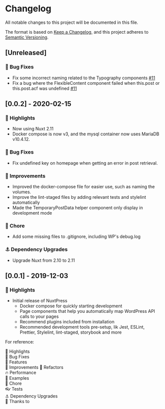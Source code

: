 # Changelog
All notable changes to this project will be documented in this file.

The format is based on [Keep a Changelog](https://keepachangelog.com/en/1.0.0/),
and this project adheres to [Semantic Versioning](https://semver.org/spec/v2.0.0.html).

## [Unreleased]

### 🐛 Bug Fixes 
- Fix some incorrect naming related to the Typography components [#11](https://github.com/hex-digital/nuxtpress/pull/11)
- Fix a bug where the FlexibleContent component failed when this.post or this.post.acf was undefined [#11](https://github.com/hex-digital/nuxtpress/pull/11)

## [0.0.2] - 2020-02-15

### 🌟 Highlights
- Now using Nuxt 2.11
- Docker compose is now v3, and the mysql container now uses MariaDB v10.4.12.

### 🐛 Bug Fixes 
- Fix undefined key on homepage when getting an error in post retrieval.

### 🦄️ Improvements
- Improved the docker-compose file for easier use, such as naming the volumes.
- Improve the lint-staged files by adding relevant tests and stylelint automatically
- Made the TemporaryPostData helper component only display in development mode

### 🏡 Chore
- Add some missing files to .gitignore, including WP's debug.log   

### ⚓ Dependency Upgrades 
- Upgrade Nuxt from 2.10 to 2.11

## [0.0.1] - 2019-12-03
### 🌟 Highlights

- Initial release of NuxtPress
  - Docker compose for quickly starting development
  - Page components that help you automatically map WordPress API calls to your pages
  - Recommend plugins included from installation
  - Recommended development tools pre-setup, lik Jest, ESLint, Prettier, Stylelint, lint-staged, storybook and more 

For reference:

🌟 Highlights  
🐛 Bug Fixes  
🚀 Features  
🦄️ Improvements
💅 Refactors  
🔥 Performance  
📝 Examples  
🏡 Chore  
👓 Tests  
⚓ Dependency Upgrades  
💖 Thanks to  

